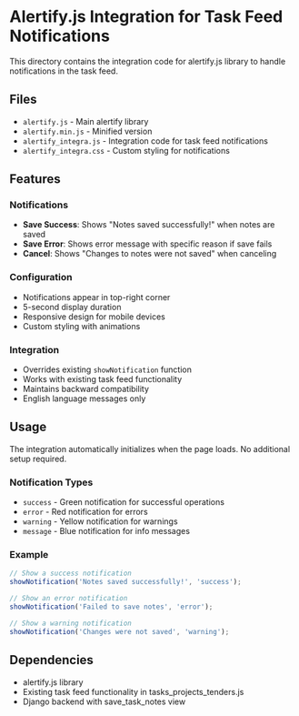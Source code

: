 # Alertify.js Integration for Task Feed Notifications

This directory contains the integration code for alertify.js library to handle notifications in the task feed.

## Files

- `alertify.js` - Main alertify library
- `alertify.min.js` - Minified version
- `alertify_integra.js` - Integration code for task feed notifications
- `alertify_integra.css` - Custom styling for notifications

## Features

### Notifications
- **Save Success**: Shows "Notes saved successfully!" when notes are saved
- **Save Error**: Shows error message with specific reason if save fails
- **Cancel**: Shows "Changes to notes were not saved" when canceling

### Configuration
- Notifications appear in top-right corner
- 5-second display duration
- Responsive design for mobile devices
- Custom styling with animations

### Integration
- Overrides existing `showNotification` function
- Works with existing task feed functionality
- Maintains backward compatibility
- English language messages only

## Usage

The integration automatically initializes when the page loads. No additional setup required.

### Notification Types
- `success` - Green notification for successful operations
- `error` - Red notification for errors
- `warning` - Yellow notification for warnings
- `message` - Blue notification for info messages

### Example
```javascript
// Show a success notification
showNotification('Notes saved successfully!', 'success');

// Show an error notification
showNotification('Failed to save notes', 'error');

// Show a warning notification
showNotification('Changes were not saved', 'warning');
```

## Dependencies
- alertify.js library
- Existing task feed functionality in tasks_projects_tenders.js
- Django backend with save_task_notes view 